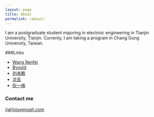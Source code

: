 ```yaml
---
layout: page
title: About
permalink: /about/
---
```



I am a postgraduate student majoring in electroic engineering in Tianjin University, Tianjin. Currenty, I am taking a program in Chang Gung University, Taiwan.


###Links

+ [Wang Renfei](http://renfeiwang.com)
+ [Byvoid](https://www.byvoid.com)
+ [刘未鹏](http://mindhacks.cn) 
+ [沈去](http://www.douban.com/people/SHENCHIFENG/)
+ [阮一峰](http://www.ruanyifeng.com/blog/)

### Contact me

[i(at)niuyenoah.com](mailto:i@niuyenoah.com)

